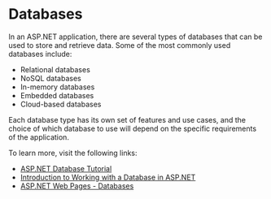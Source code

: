 # Databases

In an ASP.NET application, there are several types of databases that can be used to store and retrieve data. Some of the most commonly used databases include:

- Relational databases
- NoSQL databases
- In-memory databases
- Embedded databases
- Cloud-based databases

Each database type has its own set of features and use cases, and the choice of which database to use will depend on the specific requirements of the application.

To learn more, visit the following links:

- [ASP.NET Database Tutorial](https://www.guru99.com/insert-update-delete-asp-net.html)
- [Introduction to Working with a Database in ASP.NET](https://learn.microsoft.com/en-us/aspnet/web-pages/overview/data/5-working-with-data)
- [ASP.NET Web Pages - Databases](https://www.w3schools.com/asp/webpages_database.asp)
